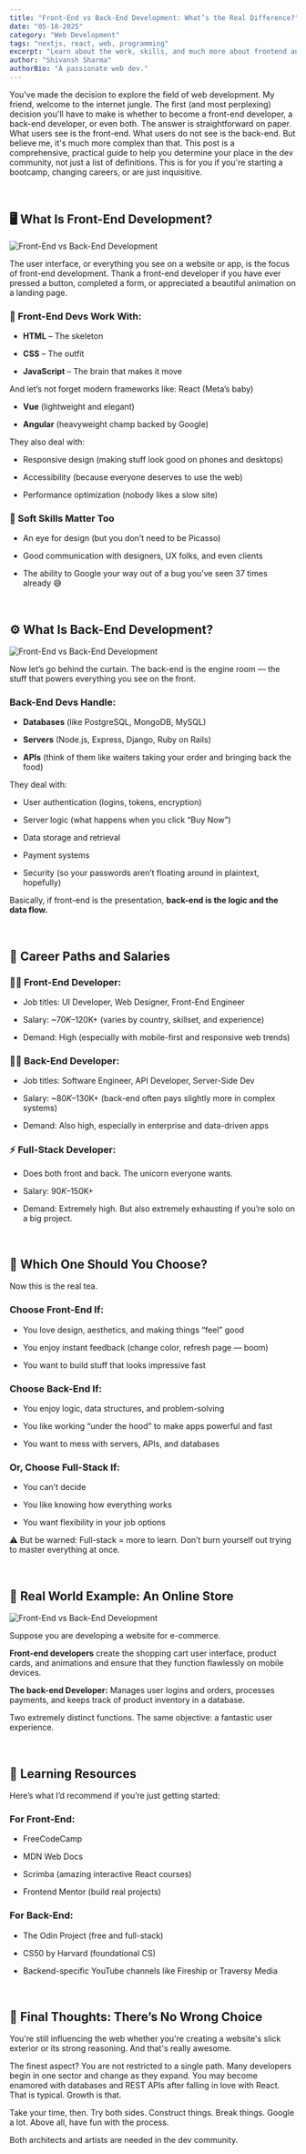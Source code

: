 ```yaml
---
title: "Front-End vs Back-End Development: What’s the Real Difference?"
date: "05-18-2025"
category: "Web Development"
tags: "nextjs, react, web, programming"
excerpt: "Learn about the work, skills, and much more about frontend and backend devs"
author: "Shivansh Sharma"
authorBio: "A passionate web dev."
---
```

You've made the decision to explore the field of web development. My friend, welcome to the internet jungle. The first (and most perplexing) decision you'll have to make is whether to become a front-end developer, a back-end developer, or even both.
The answer is straightforward on paper. What users see is the front-end. What users do not see is the back-end. But believe me, it's much more complex than that.
This post is a comprehensive, practical guide to help you determine your place in the dev community, not just a list of definitions. This is for you if you're starting a bootcamp, changing careers, or are just inquisitive.

<br>

## 🖥️ What Is Front-End Development?
![Front-End vs Back-End Development](/blog-4-1.png)

The user interface, or everything you see on a website or app, is the focus of front-end development. Thank a front-end developer if you have ever pressed a button, completed a form, or appreciated a beautiful animation on a landing page.
### 🔧 Front-End Devs Work With:
* **HTML** – The skeleton


* **CSS** – The outfit


* **JavaScript** – The brain that makes it move


And let’s not forget modern frameworks like:
React (Meta’s baby)


* **Vue** (lightweight and elegant)


* **Angular** (heavyweight champ backed by Google)


They also deal with:
* Responsive design (making stuff look good on phones and desktops)


* Accessibility (because everyone deserves to use the web)


* Performance optimization (nobody likes a slow site)


### 🧠 Soft Skills Matter Too

* An eye for design (but you don’t need to be Picasso)


* Good communication with designers, UX folks, and even clients


* The ability to Google your way out of a bug you’ve seen 37 times already 😅

<br>


## ⚙️ What Is Back-End Development?
![Front-End vs Back-End Development](/blog-4-2.png)

Now let’s go behind the curtain. The back-end is the engine room — the stuff that powers everything you see on the front.
### Back-End Devs Handle:
* **Databases** (like PostgreSQL, MongoDB, MySQL)


* **Servers** (Node.js, Express, Django, Ruby on Rails)


* **APIs** (think of them like waiters taking your order and bringing back the food)


They deal with:
* User authentication (logins, tokens, encryption)


* Server logic (what happens when you click “Buy Now”)


* Data storage and retrieval


* Payment systems


* Security (so your passwords aren’t floating around in plaintext, hopefully)


Basically, if front-end is the presentation, **back-end is the logic and the data flow.**

<br>

## 💼 Career Paths and Salaries
### 🧑‍🎨 Front-End Developer:
* Job titles: UI Developer, Web Designer, Front-End Engineer


* Salary: ~$70K–$120K+ (varies by country, skillset, and experience)


* Demand: High (especially with mobile-first and responsive web trends)


### 🧑‍💻 Back-End Developer:
* Job titles: Software Engineer, API Developer, Server-Side Dev


* Salary: ~$80K–$130K+ (back-end often pays slightly more in complex systems)


* Demand: Also high, especially in enterprise and data-driven apps


### ⚡ Full-Stack Developer:
* Does both front and back. The unicorn everyone wants.


* Salary: $90K–$150K+


* Demand: Extremely high. But also extremely exhausting if you’re solo on a big project.



<br>

## 🧩 Which One Should You Choose?
Now this is the real tea.
### Choose Front-End If:
* You love design, aesthetics, and making things “feel” good


* You enjoy instant feedback (change color, refresh page — boom)


* You want to build stuff that looks impressive fast


### Choose Back-End If:
* You enjoy logic, data structures, and problem-solving


* You like working “under the hood” to make apps powerful and fast


* You want to mess with servers, APIs, and databases


### Or, Choose Full-Stack If:
* You can’t decide


* You like knowing how everything works


* You want flexibility in your job options


⚠️ But be warned: Full-stack = more to learn. Don’t burn yourself out trying to master everything at once.

<br>

## 🧪 Real World Example: An Online Store
![Front-End vs Back-End Development](/blog-4-3.png)

Suppose you are developing a website for e-commerce.

**Front-end developers** create the shopping cart user interface, product cards, and animations and ensure that they function flawlessly on mobile devices.

**The back-end Developer:** Manages user logins and orders, processes payments, and keeps track of product inventory in a database.

Two extremely distinct functions. The same objective: a fantastic user experience.

<br>

## 🌱 Learning Resources
Here’s what I’d recommend if you’re just getting started:
### For Front-End:
* FreeCodeCamp


* MDN Web Docs


* Scrimba (amazing interactive React courses)


* Frontend Mentor (build real projects)


### For Back-End:
* The Odin Project (free and full-stack)


* CS50 by Harvard (foundational CS)


* Backend-specific YouTube channels like Fireship or Traversy Media



<br>

## 🚀 Final Thoughts: There’s No Wrong Choice
You're still influencing the web whether you're creating a website's slick exterior or its strong reasoning. And that's really awesome.

The finest aspect? You are not restricted to a single path. Many developers begin in one sector and change as they expand. You may become enamored with databases and REST APIs after falling in love with React. That is typical. Growth is that.

Take your time, then. Try both sides. Construct things. Break things. Google a lot. Above all, have fun with the process.

Both architects and artists are needed in the dev community.


